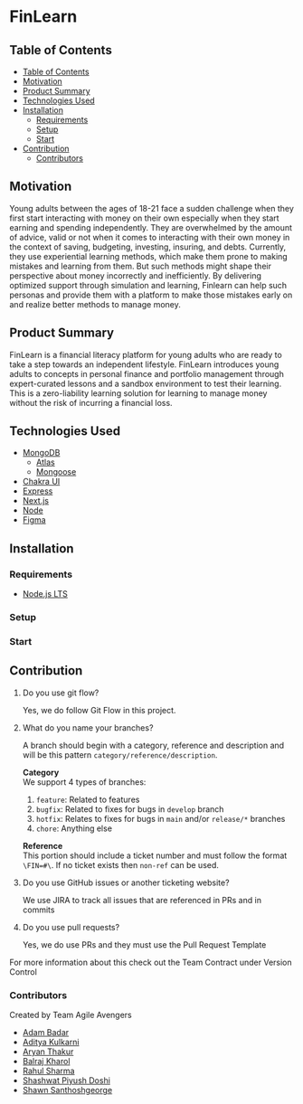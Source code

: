 # FinLearn

## Table of Contents

- [Table of Contents](#table-of-contents)
- [Motivation](#motivation)
- [Product Summary](#product-summary)
- [Technologies Used](#technologies-used)
- [Installation](#installation)
  - [Requirements](#requirements)
  - [Setup](#setup)
  - [Start](#start)
- [Contribution](#contribution)
  - [Contributors](#contributors)

## Motivation

Young adults between the ages of 18-21 face a sudden challenge when they first start interacting with money on their own especially when they start earning and spending independently. They are overwhelmed by the amount of advice, valid or not when it comes to interacting with their own money in the context of saving, budgeting, investing, insuring, and debts. Currently, they use experiential learning methods, which make them prone to making mistakes and learning from them. But such methods might shape their perspective about money incorrectly and inefficiently. By delivering optimized support through simulation and learning, Finlearn can help such personas and provide them with a platform to make those mistakes early on and realize better methods to manage money.

## Product Summary

FinLearn is a financial literacy platform for young adults who are ready to take a step towards an independent lifestyle. FinLearn introduces young adults to concepts in personal finance and portfolio management through expert-curated lessons and a sandbox environment to test their learning. This is a zero-liability learning solution for learning to manage money without the risk of incurring a financial loss.


## Technologies Used

- [MongoDB](https://www.mongodb.com/)
  - [Atlas](https://www.mongodb.com/atlas)
  - [Mongoose](https://mongoosejs.com/)
- [Chakra UI](https://chakra-ui.com)
- [Express](https://expressjs.com/)
- [Next.js](https://nextjs.org/docs)
- [Node](https://nodejs.org/en/)
- [Figma](https://www.figma.com/)

## Installation

### Requirements

- [Node.js LTS](https://nodejs.org/en/download)

### Setup

### Start

## Contribution

1. Do you use git flow?

    Yes, we do follow Git Flow in this project.

2. What do you name your branches?

    A branch should begin with a category, reference and description and will be this pattern `category/reference/description`.

    **Category** <br />
    We support 4 types of branches:

    1. `feature`: Related to features
    2. `bugfix`: Related to fixes for bugs in `develop` branch
    3. `hotfix`: Relates to fixes for bugs in `main` and/or `release/*` branches
    4. `chore`: Anything else

    **Reference** <br />
    This portion should include a ticket number and must follow the format `\FIN=#\`. If no
    ticket exists then `non-ref` can be used.

3. Do you use GitHub issues or another ticketing website?

    We use JIRA to track all issues that are referenced in PRs and in commits

4. Do you use pull requests?

    Yes, we do use PRs and they must use the Pull Request Template

For more information about this check out the Team Contract under Version Control

### Contributors

Created by Team Agile Avengers

- [Adam Badar](https://github.com/adam-badar)
- [Aditya Kulkarni](https://github.com/Aditya-k-23)
- [Aryan Thakur](https://github.com/aryan-thakur)
- [Balraj Kharol](https://github.com/balraj03)
- [Rahul Sharma](https://github.com/D3nam)
- [Shashwat Piyush Doshi](https://github.com/shashwat-doshi)
- [Shawn Santhoshgeorge](https://github.com/ShawnGeorge03)
